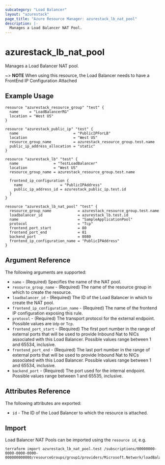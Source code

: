 ```yaml
---
subcategory: "Load Balancer"
layout: "azurestack"
page_title: "Azure Resource Manager: azurestack_lb_nat_pool"
description: |-
  Manages a Load Balancer NAT Pool.
---
```


# azurestack_lb_nat_pool

Manages a Load Balancer NAT pool.

~> **NOTE** When using this resource, the Load Balancer needs to have a FrontEnd IP Configuration Attached

## Example Usage

```hcl
resource "azurestack_resource_group" "test" {
  name     = "LoadBalancerRG"
  location = "West US"
}

resource "azurestack_public_ip" "test" {
  name                         = "PublicIPForLB"
  location                     = "West US"
  resource_group_name          = azurestack_resource_group.test.name
  public_ip_address_allocation = "static"
}

resource "azurestack_lb" "test" {
  name                = "TestLoadBalancer"
  location            = "West US"
  resource_group_name = azurestack_resource_group.test.name

  frontend_ip_configuration {
    name                 = "PublicIPAddress"
    public_ip_address_id = azurestack_public_ip.test.id
  }
}

resource "azurestack_lb_nat_pool" "test" {
  resource_group_name            = azurestack_resource_group.test.name
  loadbalancer_id                = azurestack_lb.test.id
  name                           = "SampleApplicationPool"
  protocol                       = "Tcp"
  frontend_port_start            = 80
  frontend_port_end              = 81
  backend_port                   = 8080
  frontend_ip_configuration_name = "PublicIPAddress"
}
```

## Argument Reference

The following arguments are supported:

* `name` - (Required) Specifies the name of the NAT pool.
* `resource_group_name` - (Required) The name of the resource group in which to create the resource.
* `loadbalancer_id` - (Required) The ID of the Load Balancer in which to create the NAT pool.
* `frontend_ip_configuration_name` - (Required) The name of the frontend IP configuration exposing this rule.
* `protocol` - (Required) The transport protocol for the external endpoint. Possible values are `Udp` or `Tcp`.
* `frontend_port_start` - (Required) The first port number in the range of external ports that will be used to provide Inbound Nat to NICs associated with this Load Balancer. Possible values range between 1 and 65534, inclusive.
* `frontend_port_end` - (Required) The last port number in the range of external ports that will be used to provide Inbound Nat to NICs associated with this Load Balancer. Possible values range between 1 and 65534, inclusive.
* `backend_port` - (Required) The port used for the internal endpoint. Possible values range between 1 and 65535, inclusive.

## Attributes Reference

The following attributes are exported:

* `id` - The ID of the Load Balancer to which the resource is attached.

## Import

Load Balancer NAT Pools can be imported using the `resource id`, e.g.

```shell
terraform import azurestack_lb_nat_pool.test /subscriptions/00000000-0000-0000-0000-000000000000/resourceGroups/group1/providers/Microsoft.Network/loadBalancers/lb1/inboundNatPools/pool1
```
